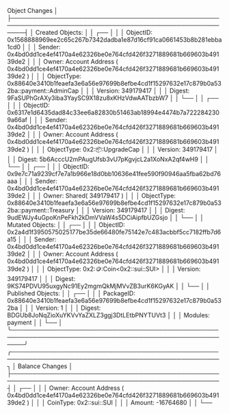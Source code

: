  Object Changes                                                                                        │
├───────────────────────────────────────────────────────────────────────────────────────────────────────┤
│ Created Objects:                                                                                      │
│  ┌──                                                                                                  │
│  │ ObjectID: 0x1568888969ee2c65c267b7342dadba1e87d16cf91ca0661453b8b281ebba1cd0                       │
│  │ Sender: 0x4bd0dd1ce4ef4170a4e62326be0e764cfd426f3271889681b669603b49139de2                         │
│  │ Owner: Account Address ( 0x4bd0dd1ce4ef4170a4e62326be0e764cfd426f3271889681b669603b49139de2 )      │
│  │ ObjectType: 0x88640e3410b1feaefa3e6a56e97699b8efbe4cd1f15297632e17c879b0a532ba::payment::AdminCap  │
│  │ Version: 349179417                                                                                 │
│  │ Digest: 9FaSUPhGrAXy3iba3YaySC9X18zu8xKHzVdwAATbzbW7                                               │
│  └──                                                                                                  │
│  ┌──                                                                                                  │
│  │ ObjectID: 0x6317e1d6435dad84c33ee6a82830b51463ab18994e4474b7a7222842309a66af                       │
│  │ Sender: 0x4bd0dd1ce4ef4170a4e62326be0e764cfd426f3271889681b669603b49139de2                         │
│  │ Owner: Account Address ( 0x4bd0dd1ce4ef4170a4e62326be0e764cfd426f3271889681b669603b49139de2 )      │
│  │ ObjectType: 0x2::package::UpgradeCap                                                               │
│  │ Version: 349179417                                                                                 │
│  │ Digest: 5b6AcccU2mPAugUfsb3vU7pKgvjcL2a1XoNxA2qf4wH9                                               │
│  └──                                                                                                  │
│  ┌──                                                                                                  │
│  │ ObjectID: 0x9e7c71a9239cf7e7a1b966e18d0bb10636e41fee590f90946aa5fba62bd76aaa                       │
│  │ Sender: 0x4bd0dd1ce4ef4170a4e62326be0e764cfd426f3271889681b669603b49139de2                         │
│  │ Owner: Shared( 349179417 )                                                                         │
│  │ ObjectType: 0x88640e3410b1feaefa3e6a56e97699b8efbe4cd1f15297632e17c879b0a532ba::payment::Treasury  │
│  │ Version: 349179417                                                                                 │
│  │ Digest: 9udEWJy4uGpoKnPeFkh2kDmVVaW4s5DCiAipfbUZGsjo                                               │
│  └──                                                                                                  │
│ Mutated Objects:                                                                                      │
│  ┌──                                                                                                  │
│  │ ObjectID: 0x2a4d1f3950575025177be35de66480fe75142e7c483acbbf5cc7182ffb7d6a15                       │
│  │ Sender: 0x4bd0dd1ce4ef4170a4e62326be0e764cfd426f3271889681b669603b49139de2                         │
│  │ Owner: Account Address ( 0x4bd0dd1ce4ef4170a4e62326be0e764cfd426f3271889681b669603b49139de2 )      │
│  │ ObjectType: 0x2::coin::Coin<0x2::sui::SUI>                                                         │
│  │ Version: 349179417                                                                                 │
│  │ Digest: 9KS74PDVU95uxgyNc91Ey2mgmQkMjMVvZB3urK6KGyAK                                               │
│  └──                                                                                                  │
│ Published Objects:                                                                                    │
│  ┌──                                                                                                  │
│  │ PackageID: 0x88640e3410b1feaefa3e6a56e97699b8efbe4cd1f15297632e17c879b0a532ba                      │
│  │ Version: 1                                                                                         │
│  │ Digest: BDGUb8JoNqZioXuYKVvYaZXLZ3ggj3DtLEtbPNYTUVt3                                               │
│  │ Modules: payment                                                                                   │
│  └──                                                                                                  │
╰───────────────────────────────────────────────────────────────────────────────────────────────────────╯
╭───────────────────────────────────────────────────────────────────────────────────────────────────╮
│ Balance Changes                                                                                   │
├───────────────────────────────────────────────────────────────────────────────────────────────────┤
│  ┌──                                                                                              │
│  │ Owner: Account Address ( 0x4bd0dd1ce4ef4170a4e62326be0e764cfd426f3271889681b669603b49139de2 )  │
│  │ CoinType: 0x2::sui::SUI                                                                        │
│  │ Amount: -16764680                                                                              │
│  └──                      